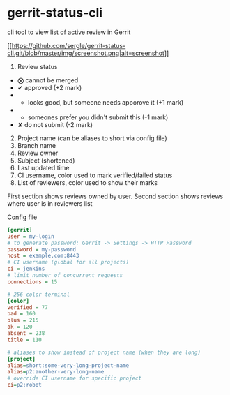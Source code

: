 # gerrit-status-cli

cli tool to view list of active review in Gerrit

[[https://github.com/sergle/gerrit-status-cli.git/blob/master/img/screenshot.png|alt=screenshot]]

1. Review status
  * ⨂  cannot be merged
  * ✔  approved (+2 mark)
  * +  looks good, but someone needs apporove it (+1 mark)
  * -  someones prefer you didn't submit this (-1 mark)
  * ✘  do not submit (-2 mark)

2. Project name (can be aliases to short via config file)
3. Branch name
4. Review owner
5. Subject (shortened)
6. Last updated time
7. CI username, color used to mark verified/failed status
8. List of reviewers, color used to show their marks

First section shows reviews owned by user.
Second section shows reviews where user is in reviewers list


Config file
```ini
[gerrit]
user = my-login
# to generate password: Gerrit -> Settings -> HTTP Password 
password = my-password
host = example.com:8443
# CI username (global for all projects)
ci = jenkins
# limit number of concurrent requests
connections = 15

# 256 color terminal
[color]
verified = 77
bad = 160
plus = 215
ok = 120
absent = 238
title = 110

# aliases to show instead of project name (when they are long)
[project]
alias=short:some-very-long-project-name
alias=p2:another-very-long-name
# override CI username for specific project
ci=p2:robot
```


